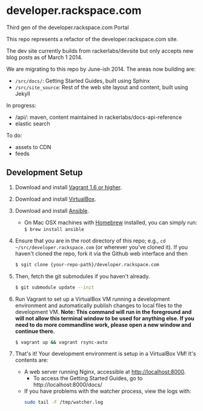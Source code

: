 # developer.rackspace.com

Third gen of the developer.rackspace.com Portal

This repo represents a refactor of the developer.rackspace.com site.

The dev site currently builds from rackerlabs/devsite but only accepts new blog posts as of March 1 2014.

We are migrating to this repo by June-ish 2014. The areas now building are:
- `/src/docs/`: Getting Started Guides, built using Sphinx
- `/src/site_source`: Rest of the web site layout and content, built using Jekyll

In progress:
- /api/: maven, content maintained in rackerlabs/docs-api-reference
- elastic search

To do:
- assets to CDN
- feeds

## Development Setup

1. Download and install [Vagrant 1.6 or higher](http://www.vagrantup.com/downloads.html).

2. Download and install [VirtualBox](https://www.virtualbox.org/wiki/Downloads).

3. Download and install [Ansible](http://docs.ansible.com/intro_installation.html#installing-the-control-machine).
   * On Mac OSX machines with [Homebrew](http://brew.sh/) installed, you can simply run: `$ brew install ansible`

4. Ensure that you are in the root directory of this repo; e.g., `cd ~/src/developer.rackspace.com` (or wherever you've cloned it). If you haven't cloned the repo, fork it via the Github web interface and then

    ```bash
    $ sgit clone {your-repo-path}/developer.rackspace.com
    ```

5. Then, fetch the git submodules if you haven't already.

   ```bash
   $ git submodule update --init
   ```

6. Run Vagrant to set up a VirtualBox VM running a development environment and automatically publish changes to local files to the development VM. **Note: This command will run in the foreground and will not allow this terminal window to be used for anything else. If you need to do more commandline work, please open a new window and continue there.**

    ```bash
    $ vagrant up && vagrant rsync-auto
    ```

7. That's it! Your development environment is setup in a VirtualBox VM! It's contents are:
   * A web server running Nginx, accessible at [http://localhost:8000](http://localhost:8000).
      * To access the Getting Started Guides, go to http://localhost:8000/docs/
   * If you have problems with the watcher process, view the logs with:
     ```bash
     sudo tail -F /tmp/watcher.log
     ```

